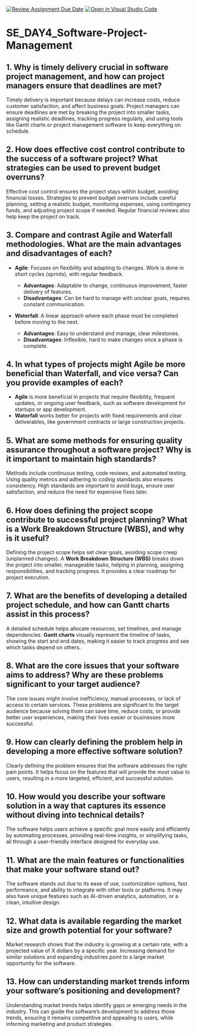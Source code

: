 [![Review Assignment Due Date](https://classroom.github.com/assets/deadline-readme-button-22041afd0340ce965d47ae6ef1cefeee28c7c493a6346c4f15d667ab976d596c.svg)](https://classroom.github.com/a/9pw6JKcu)
[![Open in Visual Studio Code](https://classroom.github.com/assets/open-in-vscode-2e0aaae1b6195c2367325f4f02e2d04e9abb55f0b24a779b69b11b9e10269abc.svg)](https://classroom.github.com/online_ide?assignment_repo_id=18574423&assignment_repo_type=AssignmentRepo)
# SE_DAY4_Software-Project-Management

## 1. Why is timely delivery crucial in software project management, and how can project managers ensure that deadlines are met?

Timely delivery is important because delays can increase costs, reduce customer satisfaction, and affect business goals. Project managers can ensure deadlines are met by breaking the project into smaller tasks, assigning realistic deadlines, tracking progress regularly, and using tools like Gantt charts or project management software to keep everything on schedule.

## 2. How does effective cost control contribute to the success of a software project? What strategies can be used to prevent budget overruns?

Effective cost control ensures the project stays within budget, avoiding financial losses. Strategies to prevent budget overruns include careful planning, setting a realistic budget, monitoring expenses, using contingency funds, and adjusting project scope if needed. Regular financial reviews also help keep the project on track.

## 3. Compare and contrast Agile and Waterfall methodologies. What are the main advantages and disadvantages of each?

- **Agile**: Focuses on flexibility and adapting to changes. Work is done in short cycles (sprints), with regular feedback.
  - **Advantages**: Adaptable to change, continuous improvement, faster delivery of features.
  - **Disadvantages**: Can be hard to manage with unclear goals, requires constant communication.

- **Waterfall**: A linear approach where each phase must be completed before moving to the next.
  - **Advantages**: Easy to understand and manage, clear milestones.
  - **Disadvantages**: Inflexible, hard to make changes once a phase is complete.

## 4. In what types of projects might Agile be more beneficial than Waterfall, and vice versa? Can you provide examples of each?

- **Agile** is more beneficial in projects that require flexibility, frequent updates, or ongoing user feedback, such as software development for startups or app development.
- **Waterfall** works better for projects with fixed requirements and clear deliverables, like government contracts or large construction projects.

## 5. What are some methods for ensuring quality assurance throughout a software project? Why is it important to maintain high standards?

Methods include continuous testing, code reviews, and automated testing. Using quality metrics and adhering to coding standards also ensures consistency. High standards are important to avoid bugs, ensure user satisfaction, and reduce the need for expensive fixes later.

## 6. How does defining the project scope contribute to successful project planning? What is a Work Breakdown Structure (WBS), and why is it useful?

Defining the project scope helps set clear goals, avoiding scope creep (unplanned changes). A **Work Breakdown Structure (WBS)** breaks down the project into smaller, manageable tasks, helping in planning, assigning responsibilities, and tracking progress. It provides a clear roadmap for project execution.

## 7. What are the benefits of developing a detailed project schedule, and how can Gantt charts assist in this process?

A detailed schedule helps allocate resources, set timelines, and manage dependencies. **Gantt charts** visually represent the timeline of tasks, showing the start and end dates, making it easier to track progress and see which tasks depend on others.

## 8. What are the core issues that your software aims to address? Why are these problems significant to your target audience?

The core issues might involve inefficiency, manual processes, or lack of access to certain services. These problems are significant to the target audience because solving them can save time, reduce costs, or provide better user experiences, making their lives easier or businesses more successful.

## 9. How can clearly defining the problem help in developing a more effective software solution?

Clearly defining the problem ensures that the software addresses the right pain points. It helps focus on the features that will provide the most value to users, resulting in a more targeted, efficient, and successful solution.

## 10. How would you describe your software solution in a way that captures its essence without diving into technical details?

The software helps users achieve a specific goal more easily and efficiently by automating processes, providing real-time insights, or simplifying tasks, all through a user-friendly interface designed for everyday use.

## 11. What are the main features or functionalities that make your software stand out?

The software stands out due to its ease of use, customization options, fast performance, and ability to integrate with other tools or platforms. It may also have unique features such as AI-driven analytics, automation, or a clean, intuitive design.

## 12. What data is available regarding the market size and growth potential for your software?

Market research shows that the industry is growing at a certain rate, with a projected value of X dollars by a specific year. Increasing demand for similar solutions and expanding industries point to a large market opportunity for the software.

## 13. How can understanding market trends inform your software’s positioning and development?

Understanding market trends helps identify gaps or emerging needs in the industry. This can guide the software’s development to address those trends, ensuring it remains competitive and appealing to users, while informing marketing and product strategies.

